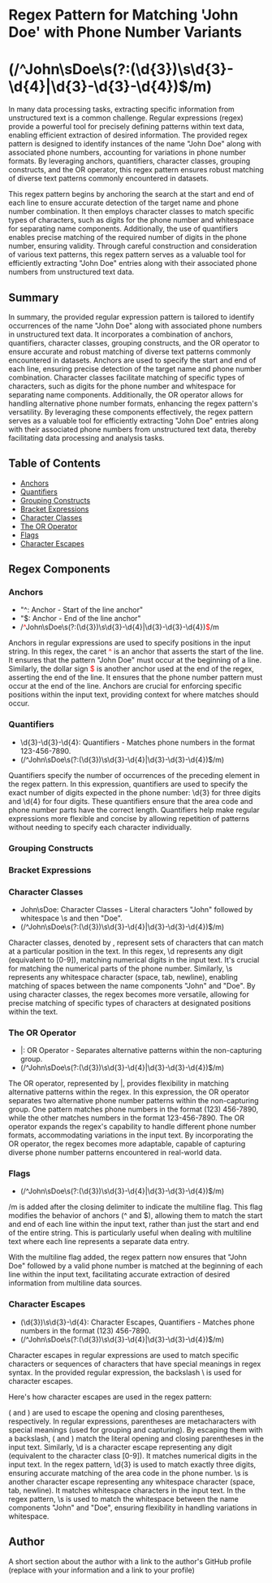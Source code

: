 # Regex Pattern for Matching 'John Doe' with Phone Number Variants 
# (/^John\sDoe\s(?:\(\d{3}\)\s\d{3}-\d{4}|\d{3}-\d{3}-\d{4})$/m)

In many data processing tasks, extracting specific information from unstructured text is a common challenge. Regular expressions (regex) provide a powerful tool for precisely defining patterns within text data, enabling efficient extraction of desired information. The provided regex pattern is designed to identify instances of the name "John Doe" along with associated phone numbers, accounting for variations in phone number formats. By leveraging anchors, quantifiers, character classes, grouping constructs, and the OR operator, this regex pattern ensures robust matching of diverse text patterns commonly encountered in datasets.

This regex pattern begins by anchoring the search at the start and end of each line to ensure accurate detection of the target name and phone number combination. It then employs character classes to match specific types of characters, such as digits for the phone number and whitespace for separating name components. Additionally, the use of quantifiers enables precise matching of the required number of digits in the phone number, ensuring validity. Through careful construction and consideration of various text patterns, this regex pattern serves as a valuable tool for efficiently extracting "John Doe" entries along with their associated phone numbers from unstructured text data.

## Summary

 In summary, the provided regular expression pattern is tailored to identify occurrences of the name "John Doe" along with associated phone numbers in unstructured text data. It incorporates a combination of anchors, quantifiers, character classes, grouping constructs, and the OR operator to ensure accurate and robust matching of diverse text patterns commonly encountered in datasets. Anchors are used to specify the start and end of each line, ensuring precise detection of the target name and phone number combination. Character classes facilitate matching of specific types of characters, such as digits for the phone number and whitespace for separating name components. Additionally, the OR operator allows for handling alternative phone number formats, enhancing the regex pattern's versatility. By leveraging these components effectively, the regex pattern serves as a valuable tool for efficiently extracting "John Doe" entries along with their associated phone numbers from unstructured text data, thereby facilitating data processing and analysis tasks.

## Table of Contents

- [Anchors](#anchors)
- [Quantifiers](#quantifiers)
- [Grouping Constructs](#grouping-constructs)
- [Bracket Expressions](#bracket-expressions)
- [Character Classes](#character-classes)
- [The OR Operator](#the-or-operator)
- [Flags](#flags)
- [Character Escapes](#character-escapes)

## Regex Components

### Anchors
- "^: Anchor - Start of the line anchor" 
- "$: Anchor - End of the line anchor"
- /<span style="color:red;">^</span>John\sDoe\s(?:\(\d{3}\)\s\d{3}-\d{4}|\d{3}-\d{3}-\d{4})<span style="color:red;">$</span>/m

Anchors in regular expressions are used to specify positions in the input string. In this regex, the caret <span style="color:red;">^</span> is an anchor that asserts the start of the line. It ensures that the pattern "John Doe" must occur at the beginning of a line. Similarly, the dollar sign <span style="color:red;">$</span> is another anchor used at the end of the regex, asserting the end of the line. It ensures that the phone number pattern must occur at the end of the line. Anchors are crucial for enforcing specific positions within the input text, providing context for where matches should occur.

### Quantifiers
- \d{3}-\d{3}-\d{4}: Quantifiers - Matches phone numbers in the format 123-456-7890.
- (/^John\sDoe\s(?:\(\d{3}\)\s\d{3}-\d{4}|\d{3}-\d{3}-\d{4})$/m)

Quantifiers specify the number of occurrences of the preceding element in the regex pattern. In this expression, quantifiers are used to specify the exact number of digits expected in the phone number: \d{3} for three digits and \d{4} for four digits. These quantifiers ensure that the area code and phone number parts have the correct length. Quantifiers help make regular expressions more flexible and concise by allowing repetition of patterns without needing to specify each character individually.

### Grouping Constructs

### Bracket Expressions

### Character Classes
- John\sDoe: Character Classes - Literal characters "John" followed by whitespace \s and then "Doe".
- (/^John\sDoe\s(?:\(\d{3}\)\s\d{3}-\d{4}|\d{3}-\d{3}-\d{4})$/m)

Character classes, denoted by \, represent sets of characters that can match at a particular position in the text. In this regex, \d represents any digit (equivalent to [0-9]), matching numerical digits in the input text. It's crucial for matching the numerical parts of the phone number. Similarly, \s represents any whitespace character (space, tab, newline), enabling matching of spaces between the name components "John" and "Doe". By using character classes, the regex becomes more versatile, allowing for precise matching of specific types of characters at designated positions within the text.

### The OR Operator
- |: OR Operator - Separates alternative patterns within the non-capturing group.
- (/^John\sDoe\s(?:\(\d{3}\)\s\d{3}-\d{4}|\d{3}-\d{3}-\d{4})$/m)

The OR operator, represented by |, provides flexibility in matching alternative patterns within the regex. In this expression, the OR operator separates two alternative phone number patterns within the non-capturing group. One pattern matches phone numbers in the format (123) 456-7890, while the other matches numbers in the format 123-456-7890. The OR operator expands the regex's capability to handle different phone number formats, accommodating variations in the input text. By incorporating the OR operator, the regex becomes more adaptable, capable of capturing diverse phone number patterns encountered in real-world data.

### Flags
- (/^John\sDoe\s(?:\(\d{3}\)\s\d{3}-\d{4}|\d{3}-\d{3}-\d{4})$/m)

/m is added after the closing delimiter to indicate the multiline flag. This flag modifies the behavior of anchors (^ and $), allowing them to match the start and end of each line within the input text, rather than just the start and end of the entire string. This is particularly useful when dealing with multiline text where each line represents a separate data entry.

With the multiline flag added, the regex pattern now ensures that "John Doe" followed by a valid phone number is matched at the beginning of each line within the input text, facilitating accurate extraction of desired information from multiline data sources.

### Character Escapes
- \(\d{3}\)\s\d{3}-\d{4}: Character Escapes, Quantifiers - Matches phone numbers in the format (123) 456-7890.
- (/^John\sDoe\s(?:\(\d{3}\)\s\d{3}-\d{4}|\d{3}-\d{3}-\d{4})$/m)

Character escapes in regular expressions are used to match specific characters or sequences of characters that have special meanings in regex syntax. In the provided regular expression, the backslash \ is used for character escapes.

Here's how character escapes are used in the regex pattern:

\( and \) are used to escape the opening and closing parentheses, respectively. In regular expressions, parentheses are metacharacters with special meanings (used for grouping and capturing). By escaping them with a backslash, \( and \) match the literal opening and closing parentheses in the input text.
Similarly, \d is a character escape representing any digit (equivalent to the character class [0-9]). It matches numerical digits in the input text. In the regex pattern, \d{3} is used to match exactly three digits, ensuring accurate matching of the area code in the phone number.
\s is another character escape representing any whitespace character (space, tab, newline). It matches whitespace characters in the input text. In the regex pattern, \s is used to match the whitespace between the name components "John" and "Doe", ensuring flexibility in handling variations in whitespace.
## Author

A short section about the author with a link to the author's GitHub profile (replace with your information and a link to your profile)
